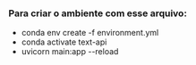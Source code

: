 ### **Para criar o ambiente com esse arquivo:**  
* conda env create -f environment.yml  
* conda activate text-api
* uvicorn main:app --reload
